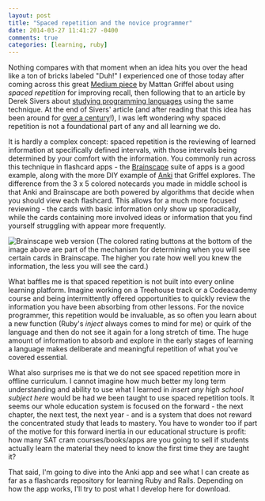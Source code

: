 ```yaml
---
layout: post
title: "Spaced repetition and the novice programmer"
date: 2014-03-27 11:41:27 -0400
comments: true
categories: [learning, ruby]
---
```

Nothing compares with that moment when an idea hits you over the head like a ton of bricks labeled "Duh!" I experienced one of those today after coming across this great [Medium piece](https://medium.com/medium-redef/5481606b087a) by Mattan Griffel about using _spaced repetition_ for improving recall, then following that to an article by Derek Sivers about [studying programming languages](http://sivers.org/srs) using the same technique. At the end of Sivers' article (and after reading that this idea has been around for [over a century](http://en.wikipedia.org/wiki/Spacing_effect)!), I was left wondering why spaced repetition is not a foundational part of any and all learning we do.

It is hardly a complex concept: spaced repetition is the reviewing of learned information at specifically defined intervals, with those intervals being determined by your comfort with the information. You commonly run across this technique in flashcard apps - the [Brainscape](https://www.brainscape.com) suite of apps is a good example, along with the more DIY example of [Anki](http://ankisrs.net/index.html) that Griffel explores. The difference from the 3 x 5 colored notecards you made in middle school is that Anki and Brainscape are both powered by algorithms that decide when you should view each flashcard. This allows for a much more focused reviewing - the cards with basic information only show up sporadically, while the cards containing more involved ideas or information that you find yourself struggling with appear more frequently. 

![Brainscape web version](http://gdurl.com/r6mx)
(The colored rating buttons at the bottom of the image above are part of the mechanism for determining when you will see certain cards in Brainscape. The higher you rate how well you knew the information, the less you will see the card.)

What baffles me is that spaced repetition is not built into every online learning platform. Imagine working on a Treehouse track or a Codeacademy course and being intermittently offered opportunities to quickly review the information you have been absorbing from other lessons. For the novice programmer, this repetition would be invaluable, as so often you learn about a new function (Ruby's _inject_ always comes to mind for me) or quirk of the language and then do not see it again for a long stretch of time. The huge amount of information to absorb and explore in the early stages of learning a language makes deliberate and meaningful repetition of what you've covered essential. 

What also surprises me is that we do not see spaced repetition more in offline curriculum. I cannot imagine how much better my long term understanding and ability to use what I learned in _insert any high school subject here_ would be had we been taught to use spaced repetition tools. It seems our whole education system is focused on the forward - the next chapter, the next test, the next year - and is a system that does not reward the concentrated study that leads to mastery. You have to wonder too if part of the motive for this forward inertia in our educational structure is profit: how many SAT cram courses/books/apps are you going to sell if students actually learn the material they need to know the first time they are taught it?

That said, I'm going to dive into the Anki app and see what I can create as far as a flashcards repository for learning Ruby and Rails. Depending on how the app works, I'll try to post what I develop here for download. 
